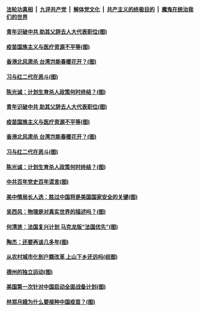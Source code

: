 

####  [法轮功真相](../../../../basic/blob/master/README.md?t=02261101) &nbsp;|&nbsp; [九评共产党](../../../../9ping.md/blob/master/README.md?t=02261101) &nbsp;|&nbsp; [解体党文化](../../../../jtdwh.md/blob/master/README.md?t=02261101)  &nbsp;|&nbsp; [共产主义的终极目的](../../../../gczydzjmd.md/blob/master/README.md?t=02261101) &nbsp;|&nbsp; [魔鬼在统治我们的世界](../../../../mgztzwmdsj.md/blob/master/README.md?t=02261101) 

#### [青年识破中共 助其父辞去人大代表职位(图)](../pages/p4/963776.md?t=02261101) 


#### [疫苗国族主义与医疗资源不平等(图)](../pages/p4/963770.md?t=02261101) 

#### [香港北风肃杀 台湾岂能春暖花开？(图)](../pages/p4/963765.md?t=02261101) 

#### [习与红二代在恶斗(图)](../pages/p4/963766.md?t=02261101) 

#### [陈光诚：计划生育杀人政策何时终结？(图)](../pages/p4/963755.md?t=02261101) 

#### [青年识破中共 助其父辞去人大代表职位(图)](../pages/p4/963776.md?t=02261101) 


#### [疫苗国族主义与医疗资源不平等(图)](../pages/p4/963770.md?t=02261101) 

#### [香港北风肃杀 台湾岂能春暖花开？(图)](../pages/p4/963765.md?t=02261101) 

#### [习与红二代在恶斗(图)](../pages/p4/963766.md?t=02261101) 

#### [陈光诚：计划生育杀人政策何时终结？(图)](../pages/p4/963755.md?t=02261101) 

#### [中共百年党史百年谎言(图)](../pages/p4/963753.md?t=02261101) 

#### [美中情局长人选：胜过中国将是美国国家安全的关键(图)](../pages/p4/963708.md?t=02261101) 


#### [吴西风：物理是对真实世界的描述吗？(图)](../pages/p4/963705.md?t=02261101) 


#### [何清涟：法国复兴计划 马克龙版“法国优先”(图)](../pages/p4/963669.md?t=02261101) 

#### [陶杰：还要再谈几多年(图)](../pages/p4/963667.md?t=02261101) 


#### [从农村城市化到户籍改革 上山下乡还远吗(组图)](../pages/p4/963538.md?t=02261101) 



#### [德州的独立运动(图)](../pages/p4/963550.md?t=02261101) 

#### [美国第一次针对中国启动全面战备计划(图)](../pages/p4/963549.md?t=02261101) 

#### [林郑月娥为什么要接种中国疫苗？(图)](../pages/p4/963543.md?t=02261101) 

